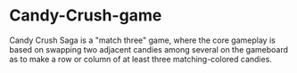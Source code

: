 # Candy-Crush-game

Candy Crush Saga is a "match three" game, where the core gameplay is based on swapping two adjacent candies among several on the gameboard as to make a row or column of at least three matching-colored candies.

